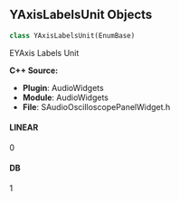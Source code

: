 ## YAxisLabelsUnit Objects

```python
class YAxisLabelsUnit(EnumBase)
```

EYAxis Labels Unit

**C++ Source:**

- **Plugin**: AudioWidgets
- **Module**: AudioWidgets
- **File**: SAudioOscilloscopePanelWidget.h

<a id="unreal.YAxisLabelsUnit.LINEAR"></a>

#### LINEAR

0

<a id="unreal.YAxisLabelsUnit.DB"></a>

#### DB

1

<a id="unreal.XAxisLabelsUnit"></a>